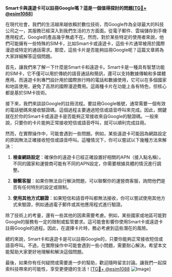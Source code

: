 **Smart卡與遠遊卡可以註冊Google嗎？這是一個值得探討的問題[[TG💪+ @esim1088](https://t.me/s/esim1088)]**

在現代社會，我們的生活越來越依賴於數位技術，而Google作為全球最大的科技公司之一，其服務已經深入到我們生活的方方面面。從電子郵件、雲端儲存到手機應用程式，Google的產品幾乎無處不在。然而，對於某些特定的使用者來說，他們可能擁有一些特殊的SIM卡，比如Smart卡或遠遊卡，這些卡片通常被用於國際漫遊或特定的通話需求。那麼，這些卡片是否能夠註冊Google呢？這篇文章將為大家詳細解答這個問題。

首先，讓我們來了解一下什麼是Smart卡和遠遊卡。Smart卡是一種具有智慧功能的SIM卡，它不僅可以用於傳統的語音通話和簡訊，還可以支持數據傳輸和多媒體應用。而遠遊卡則專門設計用於國際旅行時的電話和數據使用，它可以在多個國家和地區使用，避免了高昂的國際漫遊費用。這兩種卡片在功能上各有特色，但核心都是基於SIM卡技術。

接下來，我們來談談Google的註冊流程。要註冊Google帳號，通常需要一個有效的電話號碼來接收驗證碼。這個過程主要通過短信或語音呼叫來完成。因此，關鍵就在於你的Smart卡或遠遊卡是否能夠正常接收來自Google的驗證碼。一般來說，只要你的卡片能夠正常接收短信或語音呼叫，就可以順利完成註冊。

然而，在實際操作中，可能會遇到一些問題。例如，某些遠遊卡可能因為網路設定的原因無法正確接收短信或語音呼叫。這種情況下，你可以嘗試以下幾種方法來解決：

1. **檢查網路設定**：確保你的遠遊卡已經正確設置好相關的APN（接入點名稱）。不同的國家和運營商可能有不同的APN設定，你需要根據具體的情況進行調整。
   
2. **聯繫客服**：如果你無法自行解決問題，可以聯繫你的運營商客服，詢問他們是否有任何特別的設定或限制。

3. **使用其他方式驗證**：如果短信和語音呼叫都無法接收，你可以嘗試使用其他方式來驗證，例如通過電子郵件或其他應用程式進行驗證。

除了技術上的考量，還有一些其他的因素需要考慮。例如，某些國家或地區可能對Google的服務有一定的限制或監管要求。這可能會影響你使用Smart卡或遠遊卡註冊Google的過程。因此，在選擇卡片時，務必考慮到這些潛在的風險。

總的來說，Smart卡和遠遊卡是可以註冊Google的，只要你能夠正常接收短信或語音呼叫。不過，在實際操作中可能會遇到一些小問題，需要耐心解決。希望本文能幫助大家更好地理解和解決這個問題。

最後，如果你有任何疑問或需要進一步的幫助，歡迎隨時留言討論。讓我們一起探索科技帶來的可能性，享受更便捷的生活！[[TG💪+ @esim1088](https://t.me/s/esim1088) ![Image](https://i.postimg.cc/4NQfJmqS/Snipaste-2025-05-13-00-14-12.png)]